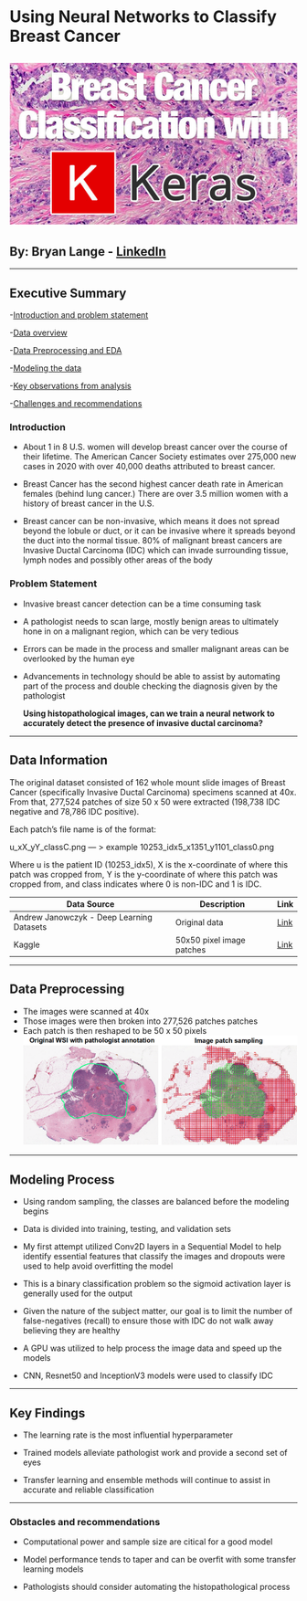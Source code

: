 # Using Neural Networks to Classify Breast Cancer 
![header](https://github.com/Bryan-Lange/Breast-Cancer-Classification-with-Neural-Networks/blob/master/presentation%20images/breast_cancer_classification_header.jpg)
---
## By: Bryan Lange - [LinkedIn](https://www.linkedin.com/in/bryanrobertlange) 

---
## Executive Summary

-[Introduction and problem statement](#Introduction "Intro")

-[Data overview](#Data-Information "Data")

-[Data Preprocessing and EDA](#Data-Preprocessing "EDA")

-[Modeling the data](#Modeling-Process "Models")

-[Key observations from analysis](#Key-Findings "Go to Key-Findings")

-[Challenges and recommendations](#Obstacles-and-recommendation "EDA")

### Introduction

- About 1 in 8 U.S. women will develop breast cancer over the course of their lifetime. The American Cancer Society estimates over 275,000 new cases in 2020 with over 40,000 deaths attributed to breast cancer.

- Breast Cancer has the second highest cancer death rate in American females (behind lung cancer.) There are over 3.5 million women with a history of breast cancer in the U.S.

- Breast cancer can be non-invasive, which means it does not spread beyond the lobule or duct, or it can be invasive where it spreads beyond the duct into the normal tissue. 80% of malignant breast cancers are Invasive Ductal Carcinoma (IDC) which can invade surrounding tissue, lymph nodes and possibly other areas of the body

### Problem Statement
- Invasive breast cancer detection can be a time consuming task
- A pathologist needs to scan large, mostly benign areas to ultimately hone in on a malignant region, which can be very tedious 
- Errors can be made in the process and smaller malignant areas can be overlooked by the human eye 
- Advancements in technology should be able to assist by automating part of the process and double checking the diagnosis given by the pathologist 

    **Using histopathological images, can we train a neural network to accurately detect the presence of invasive ductal carcinoma?**

---
## Data Information

The original dataset consisted of 162 whole mount slide images of Breast Cancer (specifically Invasive Ductal Carcinoma) specimens scanned at 40x. From that, 277,524 patches of size 50  x 50 were extracted (198,738 IDC negative and 78,786 IDC positive).

Each patch’s file name is of the format:

u_xX_yY_classC.png   — > example 10253_idx5_x1351_y1101_class0.png

Where u is the patient ID (10253_idx5), X is the x-coordinate of where this patch was cropped from, Y is the y-coordinate of where this patch was cropped from, and class indicates where 0 is non-IDC and 1 is IDC.

| Data Source | Description | Link |
| --- | --- | --- |
| Andrew Janowczyk - Deep Learning Datasets | Original data | [Link](http://www.andrewjanowczyk.com/use-case-6-invasive-ductal-carcinoma-idc-segmentation/)|
| Kaggle | 50x50 pixel image patches | [Link](https://www.kaggle.com/paultimothymooney/breast-histopathology-images)|

---
## Data Preprocessing 
- The images were scanned at 40x
- Those images were then broken into 277,526 patches patches 
- Each patch is then reshaped to be 50 x 50 pixels
![tissue](https://github.com/Bryan-Lange/Breast-Cancer-Classification-with-Neural-Networks/blob/master/presentation%20images/Image-patch-sampling-process-The-original-WSI-with-manual-annotations-from-pathologists.png)
---
## Modeling Process

- Using random sampling, the classes are balanced before the modeling begins 

- Data is divided into training, testing, and validation sets

- My first attempt utilized Conv2D layers in a Sequential Model to help identify essential features that classify the images and dropouts were used to help avoid overfitting the model 

- This is a binary classification problem so the sigmoid activation layer is generally used for the output

- Given the nature of the subject matter, our goal is to limit the number of false-negatives (recall) to ensure those with IDC do not walk away believing they are healthy 

- A GPU was utilized to help process the image data and speed up the models

- CNN, Resnet50 and InceptionV3 models were used to classify IDC
---
## Key Findings

- The learning rate is the most influential hyperparameter 

- Trained models alleviate pathologist work and provide a second set of eyes

- Transfer learning and ensemble methods will continue to assist in accurate and reliable classification

---
### Obstacles and recommendations

- Computational power and sample size are citical for a good model

- Model performance tends to taper and can be overfit with some transfer learning models 

- Pathologists should consider automating the histopathological process 
